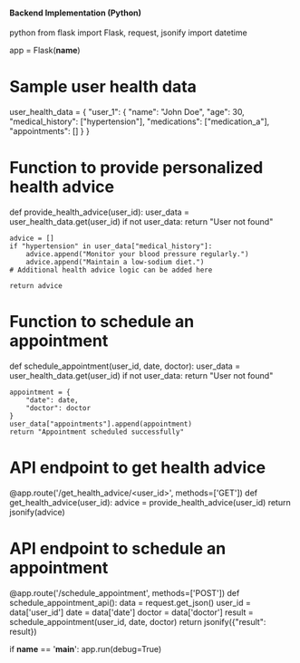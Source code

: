

#### Backend Implementation (Python)
python
from flask import Flask, request, jsonify
import datetime

app = Flask(__name__)

# Sample user health data
user_health_data = {
    "user_1": {
        "name": "John Doe",
        "age": 30,
        "medical_history": ["hypertension"],
        "medications": ["medication_a"],
        "appointments": []
    }
}

# Function to provide personalized health advice
def provide_health_advice(user_id):
    user_data = user_health_data.get(user_id)
    if not user_data:
        return "User not found"

    advice = []
    if "hypertension" in user_data["medical_history"]:
        advice.append("Monitor your blood pressure regularly.")
        advice.append("Maintain a low-sodium diet.")
    # Additional health advice logic can be added here
    
    return advice

# Function to schedule an appointment
def schedule_appointment(user_id, date, doctor):
    user_data = user_health_data.get(user_id)
    if not user_data:
        return "User not found"
    
    appointment = {
        "date": date,
        "doctor": doctor
    }
    user_data["appointments"].append(appointment)
    return "Appointment scheduled successfully"

# API endpoint to get health advice
@app.route('/get_health_advice/<user_id>', methods=['GET'])
def get_health_advice(user_id):
    advice = provide_health_advice(user_id)
    return jsonify(advice)

# API endpoint to schedule an appointment
@app.route('/schedule_appointment', methods=['POST'])
def schedule_appointment_api():
    data = request.get_json()
    user_id = data['user_id']
    date = data['date']
    doctor = data['doctor']
    result = schedule_appointment(user_id, date, doctor)
    return jsonify({"result": result})

if __name__ == '__main__':
    app.run(debug=True)
